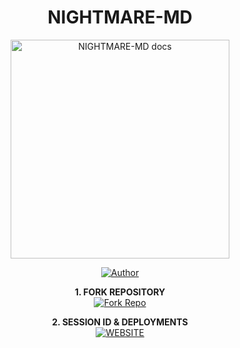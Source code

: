 <h1 align="center"> NIGHTMARE-MD </h1>

<p align="center">
  <a href="https://github.com/sajidali5535/NIGHTMARE-MD">
    <img alt="NIGHTMARE-MD docs" height="350" src="https://files.catbox.moe/iyyd6w.jpg">
  </a>
</p>
    
</a>
</p>
<p align="center">
<a href="https://wa.me/qr/DASEO6ZAVB5ZD1"><img title="Author" src="https://img.shields.io/badge/THE NIGHTMARE-MD-darkgreen?style=for-the-badge&logo=whatsapp"></a>
<p/>

<p align="center">
    <strong>1. FORK REPOSITORY</strong>
  <br>
    <a href="https://github.com/sajidali5535/NIGHTMARE-MD/fork"target="_blank">
        <img alt="Fork Repo" src="https://img.shields.io/badge/Fork%20Repo-100000?style=for-the-badge&logo=scan&logoColor=white&labelColor=darkblue&color=darkblue"/>
    </a>
</p>

<p align="center">
    <strong>2. SESSION ID & DEPLOYMENTS</strong>
    <br>
    <a href="" target="_blank">
        <img alt="WEBSITE" src="https://img.shields.io/badge/Let%27s_Go-100000?style=for-the-badge&logo=scan&logoColor=white&labelColor=darkred&color=darkred"/>
    </a>
</p>
